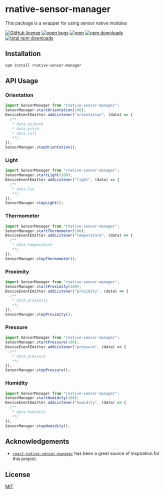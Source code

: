 # rnative-sensor-manager

This package is a wrapper for using sensor native modules

[![GitHub license](https://img.shields.io/github/license/j0nl1/rnative-sensor-manager.svg?color=blue&style=for-the-badge)](./LICENSE)
[![open bugs](https://img.shields.io/github/issues-raw/j0nl1/rnative-sensor-manager/bug.svg?color=d73a4a&label=open%20bugs&style=for-the-badge)](https://github.com/j0nl1/rnative-sensor-manager/issues?utf8=%E2%9C%93&q=is%3Aissue+is%3Aopen+label%3Abug)
[![npm](https://img.shields.io/npm/v/rnative-sensor-manager.svg?color=green&style=for-the-badge)](https://www.npmjs.com/package/rnative-sensor-manager)
[![npm downloads](https://img.shields.io/npm/dw/rnative-sensor-manager.svg?label=npm%20downloads&style=for-the-badge)](https://npmcharts.com/compare/rnative-sensor-manager?minimal=true)
[![total npm downloads](https://img.shields.io/npm/dt/rnative-sensor-manager.svg?label=total%20npm%20downloads&style=for-the-badge)](https://npmcharts.com/compare/rnative-sensor-manager?minimal=true)

## Installation

```sh
npm install rnative-sensor-manager
```

## API Usage

### Orientation

```js
import SensorManager from "rnative-sensor-manager";
SensorManager.startOrientation(100);
DeviceEventEmitter.addListener("orientation", (data) => {
  /**
   * data.azimuth
   * data.pitch
   * data.roll
   **/
});
SensorManager.stopOrientation();
```

### Light

```js
import SensorManager from "rnative-sensor-manager";
SensorManager.startLight(100);
DeviceEventEmitter.addListener("light", (data) => {
  /**
   * data.lux
   **/
});
SensorManager.stopLight();
```

### Thermometer

```js
import SensorManager from "rnative-sensor-manager";
SensorManager.startThermometer(100);
DeviceEventEmitter.addListener("temperature", (data) => {
  /**
   * data.temperature
   **/
});
SensorManager.stopThermometer();
```

### Proximity

```js
import SensorManager from "rnative-sensor-manager";
SensorManager.startProximity(100);
DeviceEventEmitter.addListener("proximity", (data) => {
  /**
   * data.proximity
   **/
});
SensorManager.stopProximity();
```

### Pressure

```js
import SensorManager from "rnative-sensor-manager";
SensorManager.startPressure(100);
DeviceEventEmitter.addListener("pressure", (data) => {
  /**
   * data.pressure
   **/
});
SensorManager.stopPressure();
```

### Humidity

```js
import SensorManager from "rnative-sensor-manager";
SensorManager.startHumidity(100);
DeviceEventEmitter.addListener("humidity", (data) => {
  /**
   * data.humidity
   **/
});
SensorManager.stopHumidity();
```

## Acknowledgements

- [`react-native-sensor-manager`](https://www.npmjs.com/package/react-native-sensor-manager) has been a great source of inspiration for this project.

## License

[MIT](./LICENSE)
